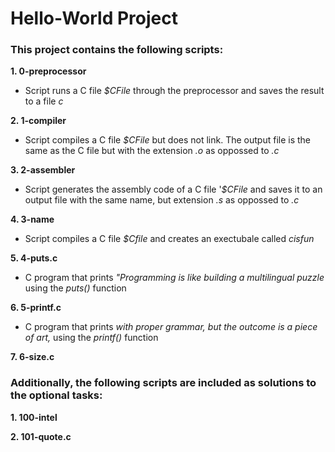 # Hello-World Project  
### This project contains the following scripts:    
**1. 0-preprocessor**
* Script runs a C file *$CFile* through the preprocessor and saves the result to a file *c*   
  
**2. 1-compiler**  
* Script compiles a C file *$CFile* but does not link. The output file is the same as the C file but with the extension *.o* as oppossed to *.c*  
  
**3. 2-assembler**  
* Script generates the assembly code of a C file '*$CFile* and saves it to an output file with the same name, but extension *.s* as oppossed to *.c*    
  
**4. 3-name**  
* Script compiles a C file *$Cfile* and creates an exectubale called *cisfun*    
  
**5. 4-puts.c**  
* C program that prints *"Programming is like building a multilingual puzzle* using the *puts()* function 
  
**6. 5-printf.c** 
* C program that prints *with proper grammar, but the outcome is a piece of art,* using the *printf()* function  
  
**7. 6-size.c**  
  
### Additionally, the following scripts are included as solutions to the optional tasks:  
**1. 100-intel**  
  
**2. 101-quote.c**
